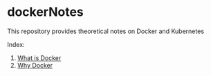 # dockerNotes
This repository provides theoretical notes on Docker and Kubernetes

Index:
1. [What is Docker](https://github.com/Pratham-mehta/dockerNotes/blob/main/whatisDocker.md)
2. [Why Docker]()
